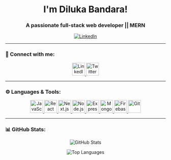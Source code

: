  <h1 align="center"> I'm Diluka Bandara! </h1>
<h3 align="center">A passionate full-stack web developer || MERN</h3>

<p align="center">
  <a href="https://linkedin.com/in/diluka-bandara" target="_blank"><img src="https://img.shields.io/badge/LinkedIn-Diluka%20Bandara-blue?style=for-the-badge&logo=linkedin" alt="LinkedIn" /></a>
</p>

---

### 🔗 Connect with me:

<p align="center">
  <a href="https://linkedin.com/in/diluka-bandara" target="_blank"> 
    <img src="https://img.icons8.com/color/48/000000/linkedin.png" alt="LinkedIn" width="40" height="40" /> 
  </a>
  <a href="https://twitter.com/" target="_blank"> 
    <img src="https://img.icons8.com/color/48/000000/twitter--v1.png" alt="Twitter" width="40" height="40" /> 
  </a>
</p>

---

### ⚙️ Languages & Tools:

<p align="center">
  <a href="https://developer.mozilla.org/en-US/docs/Web/JavaScript" target="_blank"> 
    <img src="https://img.icons8.com/color/48/000000/javascript--v1.png" alt="JavaScript" width="40" height="40" /> 
  </a>
  <a href="https://reactjs.org/" target="_blank"> 
    <img src="https://img.icons8.com/color/48/000000/react-native.png" alt="React" width="40" height="40" /> 
  </a>
  <a href="https://nextjs.org/" target="_blank"> 
    <img src="https://img.icons8.com/color/48/000000/nextjs.png" alt="Next.js" width="40" height="40" /> 
  </a>
  <a href="https://nodejs.org" target="_blank"> 
    <img src="https://img.icons8.com/color/48/000000/nodejs.png" alt="Node.js" width="40" height="40" /> 
  </a>
  <a href="https://expressjs.com" target="_blank"> 
    <img src="https://img.icons8.com/color/48/000000/express.png" alt="Express.js" width="40" height="40" /> 
  </a>
  <a href="https://mongodb.com" target="_blank"> 
    <img src="https://img.icons8.com/color/48/000000/mongodb.png" alt="MongoDB" width="40" height="40" /> 
  </a>
  <a href="https://firebase.google.com/" target="_blank"> 
    <img src="https://img.icons8.com/color/48/000000/firebase.png" alt="Firebase" width="40" height="40" /> 
  </a>
  <a href="https://git-scm.com/" target="_blank"> 
    <img src="https://img.icons8.com/color/48/000000/git.png" alt="Git" width="40" height="40" /> 
  </a>
   
</p>

---

### 📊 GitHub Stats:

<p align="center">
  <img src="https://github-readme-stats.vercel.app/api?username=dilukab&show_icons=true&theme=dark" alt="GitHub Stats" />
</p>

<p align="center">
  <img src="https://github-readme-stats.vercel.app/api/top-langs?username=dilukab&show_icons=true&locale=en&layout=compact&theme=dark" alt="Top Languages" />
</p>
